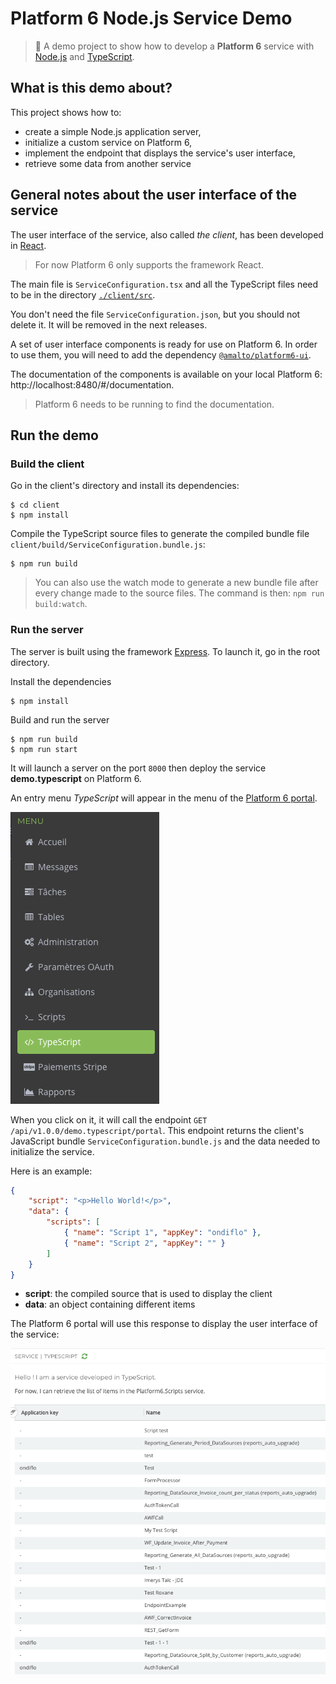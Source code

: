 # Platform 6 Node.js Service Demo

> :beginner: A demo project to show how to develop a **Platform 6** service with [Node.js](https://nodejs.org/en/) and [TypeScript](https://www.typescriptlang.org/).

## What is this demo about?

This project shows how to:

- create a simple Node.js application server,
- initialize a custom service on Platform 6,
- implement the endpoint that displays the service's user interface,
- retrieve some data from another service

## General notes about the user interface of the service

The user interface of the service, also called _the client_, has been developed in [React](https://reactjs.org/).

> For now Platform 6 only supports the framework React.

The main file is `ServiceConfiguration.tsx` and all the TypeScript files need to be in the directory [`./client/src`](./client/src).

You don't need the file `ServiceConfiguration.json`, but you should not delete it. It will be removed in the next releases.

A set of user interface components is ready for use on Platform 6.
In order to use them, you will need to add the dependency [`@amalto/platform6-ui`](https://www.npmjs.com/package/@amalto/platform6-ui).

The documentation of the components is available on your local Platform 6: http://localhost:8480/#/documentation.

> Platform 6 needs to be running to find the documentation.

## Run the demo

### Build the client

Go in the client's directory and install its dependencies:

```console
$ cd client
$ npm install
```

Compile the TypeScript source files to generate the compiled bundle file `client/build/ServiceConfiguration.bundle.js`:

```console
$ npm run build
```

> You can also use the watch mode to generate a new bundle file after every change made to the source files. The command is then: `npm run build:watch`.

### Run the server

The server is built using the framework [Express](https://expressjs.com/).
To launch it, go in the root directory.

Install the dependencies

```console
$ npm install
```

Build and run the server

```console
$ npm run build
$ npm run start
```

It will launch a server on the port `8000` then deploy the service __demo.typescript__ on Platform 6.

An entry menu _TypeScript_ will appear in the menu of the [Platform 6 portal](http://localhost:8480/).

![Demo TypeScript entry menu](images/demo_typescript_entry_menu.png)

When you click on it, it will call the endpoint `GET /api/v1.0.0/demo.typescript/portal`.
This endpoint returns the client's JavaScript bundle `ServiceConfiguration.bundle.js` and the data needed to initialize the service.

Here is an example:

```json
{
    "script": "<p>Hello World!</p>",
    "data": {
        "scripts": [
            { "name": "Script 1", "appKey": "ondiflo" },
            { "name": "Script 2", "appKey": "" }
        ]
    }
}
```

- __script__: the compiled source that is used to display the client
- __data__: an object containing different items

The Platform 6 portal will use this response to display the user interface of the service:

![Demo TypeScript UI](images/demo_typescript_ui.png)
